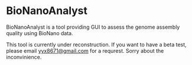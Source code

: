 # BioNanoAnalyst
BioNanoAnalyst is a tool providing  GUI to assess the genome assembly quality using BioNano data.

This tool is currently under reconstruction. If you want to have a beta test, please email yyx8671@gmail.com for a requrest. Sorry about the inconvinience.
